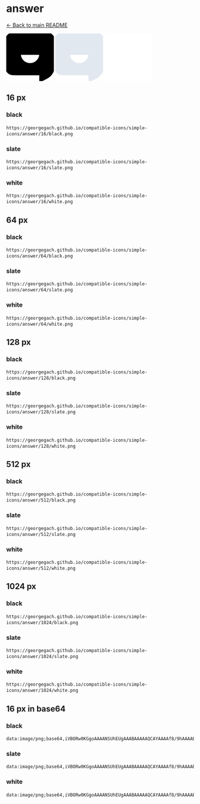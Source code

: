 # answer

[← Back to main README](../../README.md)


<img src="./128/black.png" width="128" alt="answer black icon" />
<img src="./128/slate.png" width="128" alt="answer slate icon" />
<img src="./128/white.png" width="128" alt="answer white icon" />

## 16 px

### black
```
https://georgegach.github.io/compatible-icons/simple-icons/answer/16/black.png
```

### slate
```
https://georgegach.github.io/compatible-icons/simple-icons/answer/16/slate.png
```

### white
```
https://georgegach.github.io/compatible-icons/simple-icons/answer/16/white.png
```

## 64 px

### black
```
https://georgegach.github.io/compatible-icons/simple-icons/answer/64/black.png
```

### slate
```
https://georgegach.github.io/compatible-icons/simple-icons/answer/64/slate.png
```

### white
```
https://georgegach.github.io/compatible-icons/simple-icons/answer/64/white.png
```

## 128 px

### black
```
https://georgegach.github.io/compatible-icons/simple-icons/answer/128/black.png
```

### slate
```
https://georgegach.github.io/compatible-icons/simple-icons/answer/128/slate.png
```

### white
```
https://georgegach.github.io/compatible-icons/simple-icons/answer/128/white.png
```

## 512 px

### black
```
https://georgegach.github.io/compatible-icons/simple-icons/answer/512/black.png
```

### slate
```
https://georgegach.github.io/compatible-icons/simple-icons/answer/512/slate.png
```

### white
```
https://georgegach.github.io/compatible-icons/simple-icons/answer/512/white.png
```

## 1024 px

### black
```
https://georgegach.github.io/compatible-icons/simple-icons/answer/1024/black.png
```

### slate
```
https://georgegach.github.io/compatible-icons/simple-icons/answer/1024/slate.png
```

### white
```
https://georgegach.github.io/compatible-icons/simple-icons/answer/1024/white.png
```

## 16 px in base64

### black
```
data:image/png;base64,iVBORw0KGgoAAAANSUhEUgAAABAAAAAQCAYAAAAf8/9hAAAABmJLR0QA/wD/AP+gvaeTAAAAyklEQVQ4jaXRTUoDQRAF4K8TFwbcCFlnpVvvkmw9jHiEnCCQC+QUbjxAjhCzUND4B5pMspgSpGkm4/jgQVNVr/pVFcywRoV9S+5CMxOPtsKc64RvnOiGbQrrqWODfQorndH7j5jy7J/BEgbBxgZPuMZ7Fj/DHKNckJ/mAzeFxreRy+vL98UUl7iI90Ohrmo64zbGgSH6hZpdUi/stJBsg00Pjx3F8NLHClfqBb3htYHVL7dfWOSznx/58V691GfcYfxXyyssMfkJHABIfVoajcwMOQAAAABJRU5ErkJggg==
```

### slate
```
data:image/png;base64,iVBORw0KGgoAAAANSUhEUgAAABAAAAAQCAYAAAAf8/9hAAAABmJLR0QA/wD/AP+gvaeTAAABFElEQVQ4jaWSsUoDYRCEv/lzoEGRSNRYaeOLWFpqYeMz2PkC+gz2gp1PINjb+AD2uYDcocE7JAQlubFQIcafM8bpdtjZnWFXaV5eYPbAG4CYDRXoEXGtNCszcGdG4RSUB+H2fGIQbgdDY94BhkZg9txRE+EfYgCSCDfEDOPtbiI1awfI7tscGQ0m+SAvI10atmoHGNpusLvdaZ1O8r38+dRm/cfCNCsc8ZoLXRE4B0zFseEQvDm9T2lWVEQuIRgZ+p/lGpFzC8YJ5hWxGImSALUfWsEgKPBU11QHQZmMPD5JlJxhN41/+QstAa0Pi3pD1c237N1usVorX+AO2EEUsm7zzsr+nyynWfmQZsV9L385+OLeATeqYP6YRyXwAAAAAElFTkSuQmCC
```

### white
```
data:image/png;base64,iVBORw0KGgoAAAANSUhEUgAAABAAAAAQCAYAAAAf8/9hAAAABmJLR0QA/wD/AP+gvaeTAAAA4UlEQVQ4jaWSS04CQRRFTzUOMDjQhOjMESyGoU4cuBijO2AFJroIVsCEBbgEPgETNVESxT4MKAbdVqBpT/KSynt1b+rmVVAfgR5wDgSqkQNzYBDUKXBRUVhmFtQf4KimwSoDGjXFAI2M6rlThOwfYiCdfRkrxXGsnQavwC3wWeqfAE/AZaHrX77Uu7Kreh9nBVIGqlO1r3bVTjxPEvfyoOakN7GKcQDapNf9G9Ql0EwMq/CRAYuaYoD3oN4AD2zWs+9ftIDTeP4GngvZ1bM9BiOgA7wBQ+DqoPeqY/VFvd721vDJpcWnFOPLAAAAAElFTkSuQmCC
```

